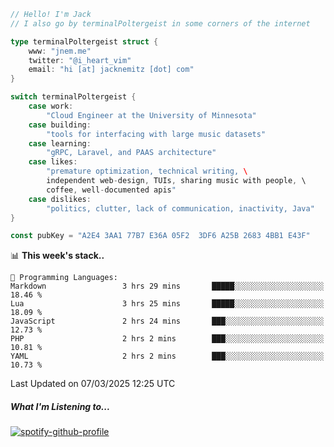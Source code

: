```go
// Hello! I'm Jack
// I also go by terminalPoltergeist in some corners of the internet

type terminalPoltergeist struct {
    www: "jnem.me"
    twitter: "@i_heart_vim"
    email: "hi [at] jacknemitz [dot] com"
}

switch terminalPoltergeist {
    case work:
        "Cloud Engineer at the University of Minnesota"
    case building:
        "tools for interfacing with large music datasets"
    case learning:
        "gRPC, Laravel, and PAAS architecture"
    case likes:
        "premature optimization, technical writing, \
        independent web-design, TUIs, sharing music with people, \
        coffee, well-documented apis"
    case dislikes:
        "politics, clutter, lack of communication, inactivity, Java"
}

const pubKey = "A2E4 3AA1 77B7 E36A 05F2  3DF6 A25B 2683 4BB1 E43F"
```

<!--START_SECTION:waka-->
📊 **This week's stack..** 

```text
💬 Programming Languages: 
Markdown                 3 hrs 29 mins       █████░░░░░░░░░░░░░░░░░░░░   18.46 % 
Lua                      3 hrs 25 mins       █████░░░░░░░░░░░░░░░░░░░░   18.09 % 
JavaScript               2 hrs 24 mins       ███░░░░░░░░░░░░░░░░░░░░░░   12.73 % 
PHP                      2 hrs 2 mins        ███░░░░░░░░░░░░░░░░░░░░░░   10.81 % 
YAML                     2 hrs 2 mins        ███░░░░░░░░░░░░░░░░░░░░░░   10.73 % 
```


 Last Updated on 07/03/2025 12:25 UTC
<!--END_SECTION:waka-->

##### What I'm Listening to...

[![spotify-github-profile](https://jnem.me/listening-item?maxAge=2592000)](https://jnem.me/listening)
